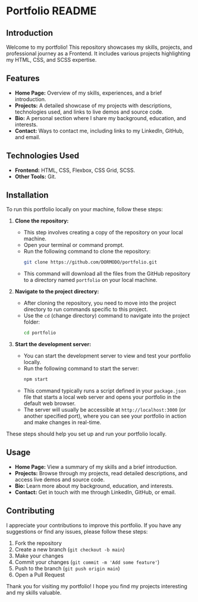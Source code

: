 # Portfolio README

## Introduction

Welcome to my portfolio! This repository showcases my skills, projects, and professional journey as a Frontend. It includes various projects highlighting my HTML, CSS, and SCSS expertise.

## Features

- **Home Page:** Overview of my skills, experiences, and a brief introduction.
- **Projects:** A detailed showcase of my projects with descriptions, technologies used, and links to live demos and source code.
- **Bio:** A personal section where I share my background, education, and interests.
- **Contact:** Ways to contact me, including links to my LinkedIn, GitHub, and email.

## Technologies Used

- **Frontend:** HTML, CSS, Flexbox, CSS Grid, SCSS.
- **Other Tools:** Git.

## Installation

To run this portfolio locally on your machine, follow these steps:

1. **Clone the repository:**
    - This step involves creating a copy of the repository on your local machine.
    - Open your terminal or command prompt.
    - Run the following command to clone the repository:
      ```bash
      git clone https://github.com/DORMODO/portfolio.git
      ```
    - This command will download all the files from the GitHub repository to a directory named `portfolio` on your local machine.

2. **Navigate to the project directory:**
    - After cloning the repository, you need to move into the project directory to run commands specific to this project.
    - Use the `cd` (change directory) command to navigate into the project folder:
      ```bash
      cd portfolio
      ```
3. **Start the development server:**
    - You can start the development server to view and test your portfolio locally.
    - Run the following command to start the server:
      ```bash
      npm start
      ```
    - This command typically runs a script defined in your `package.json` file that starts a local web server and opens your portfolio in the default web browser.
    - The server will usually be accessible at `http://localhost:3000` (or another specified port), where you can see your portfolio in action and make changes in real-time.
      
These steps should help you set up and run your portfolio locally.


## Usage

- **Home Page:** View a summary of my skills and a brief introduction.
- **Projects:** Browse through my projects, read detailed descriptions, and access live demos and source code.
- **Bio:** Learn more about my background, education, and interests.
- **Contact:** Get in touch with me through LinkedIn, GitHub, or email.

## Contributing

I appreciate your contributions to improve this portfolio. If you have any suggestions or find any issues, please follow these steps:

1. Fork the repository
2. Create a new branch (`git checkout -b main`)
3. Make your changes
4. Commit your changes (`git commit -m 'Add some feature'`)
5. Push to the branch (`git push origin main`)
6. Open a Pull Request

Thank you for visiting my portfolio! I hope you find my projects interesting and my skills valuable.
